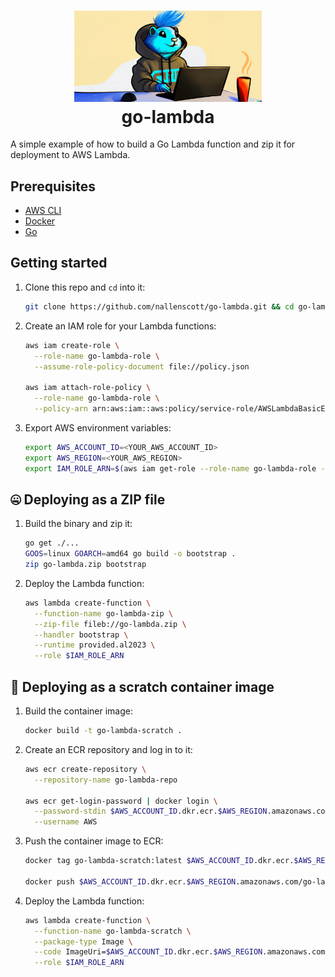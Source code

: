 <h1 align="center">
  <img src="go.png" width=300 alt=""><br>
  go-lambda<br>
</h1>

A simple example of how to build a Go Lambda function and zip it for deployment to AWS Lambda.

## Prerequisites

- [AWS CLI](https://aws.amazon.com/cli/)
- [Docker](https://docs.docker.com/get-docker/)
- [Go](https://golang.org/doc/install)

## Getting started

1. Clone this repo and `cd` into it:

    ```bash
    git clone https://github.com/nallenscott/go-lambda.git && cd go-lambda
    ```

2. Create an IAM role for your Lambda functions:

    ```bash
    aws iam create-role \
      --role-name go-lambda-role \
      --assume-role-policy-document file://policy.json

    aws iam attach-role-policy \
      --role-name go-lambda-role \
      --policy-arn arn:aws:iam::aws:policy/service-role/AWSLambdaBasicExecutionRole
    ```

3. Export AWS environment variables:

    ```bash
    export AWS_ACCOUNT_ID=<YOUR_AWS_ACCOUNT_ID>
    export AWS_REGION=<YOUR_AWS_REGION>
    export IAM_ROLE_ARN=$(aws iam get-role --role-name go-lambda-role --query Role.Arn --output text)
    ```

## :zipper_mouth_face: Deploying as a ZIP file

1. Build the binary and zip it:

    ```bash
    go get ./...
    GOOS=linux GOARCH=amd64 go build -o bootstrap .
    zip go-lambda.zip bootstrap
    ```

2. Deploy the Lambda function:

    ```bash
    aws lambda create-function \
      --function-name go-lambda-zip \
      --zip-file fileb://go-lambda.zip \
      --handler bootstrap \
      --runtime provided.al2023 \
      --role $IAM_ROLE_ARN
    ```

## :whale: Deploying as a scratch container image

1. Build the container image:

    ```bash
    docker build -t go-lambda-scratch .
    ```

2. Create an ECR repository and log in to it:

    ```bash
    aws ecr create-repository \
      --repository-name go-lambda-repo

    aws ecr get-login-password | docker login \
      --password-stdin $AWS_ACCOUNT_ID.dkr.ecr.$AWS_REGION.amazonaws.com \
      --username AWS
    ```

3. Push the container image to ECR:

    ```bash
    docker tag go-lambda-scratch:latest $AWS_ACCOUNT_ID.dkr.ecr.$AWS_REGION.amazonaws.com/go-lambda-repo:latest

    docker push $AWS_ACCOUNT_ID.dkr.ecr.$AWS_REGION.amazonaws.com/go-lambda-repo:latest
    ```

4. Deploy the Lambda function:

    ```bash
    aws lambda create-function \
      --function-name go-lambda-scratch \
      --package-type Image \
      --code ImageUri=$AWS_ACCOUNT_ID.dkr.ecr.$AWS_REGION.amazonaws.com/go-lambda-repo:latest \
      --role $IAM_ROLE_ARN
    ```
